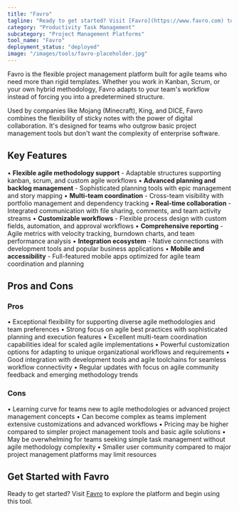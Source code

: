 ```yaml
---
title: "Favro"
tagline: "Ready to get started? Visit [Favro](https://www.favro.com) to explore the platform and begin using this tool...."
category: "Productivity Task Management"
subcategory: "Project Management Platforms"
tool_name: "Favro"
deployment_status: "deployed"
image: "/images/tools/favro-placeholder.jpg"
---
```

Favro is the flexible project management platform built for agile teams who need more than rigid templates. Whether you work in Kanban, Scrum, or your own hybrid methodology, Favro adapts to your team's workflow instead of forcing you into a predetermined structure.

Used by companies like Mojang (Minecraft), King, and DICE, Favro combines the flexibility of sticky notes with the power of digital collaboration. It's designed for teams who outgrow basic project management tools but don't want the complexity of enterprise software.

## Key Features

• **Flexible agile methodology support** - Adaptable structures supporting kanban, scrum, and custom agile workflows
• **Advanced planning and backlog management** - Sophisticated planning tools with epic management and story mapping
• **Multi-team coordination** - Cross-team visibility with portfolio management and dependency tracking
• **Real-time collaboration** - Integrated communication with file sharing, comments, and team activity streams
• **Customizable workflows** - Flexible process design with custom fields, automation, and approval workflows
• **Comprehensive reporting** - Agile metrics with velocity tracking, burndown charts, and team performance analysis
• **Integration ecosystem** - Native connections with development tools and popular business applications
• **Mobile and accessibility** - Full-featured mobile apps optimized for agile team coordination and planning

## Pros and Cons

### Pros
• Exceptional flexibility for supporting diverse agile methodologies and team preferences
• Strong focus on agile best practices with sophisticated planning and execution features
• Excellent multi-team coordination capabilities ideal for scaled agile implementations
• Powerful customization options for adapting to unique organizational workflows and requirements
• Good integration with development tools and agile toolchains for seamless workflow connectivity
• Regular updates with focus on agile community feedback and emerging methodology trends

### Cons
• Learning curve for teams new to agile methodologies or advanced project management concepts
• Can become complex as teams implement extensive customizations and advanced workflows
• Pricing may be higher compared to simpler project management tools and basic agile solutions
• May be overwhelming for teams seeking simple task management without agile methodology complexity
• Smaller user community compared to major project management platforms may limit resources

## Get Started with Favro

Ready to get started? Visit [Favro](https://www.favro.com) to explore the platform and begin using this tool.